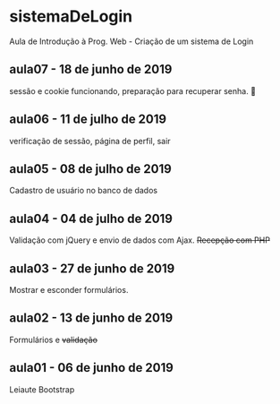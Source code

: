 # sistemaDeLogin
Aula de Introdução à Prog. Web - Criação de um sistema de Login

## aula07 - 18 de junho de 2019
sessão e cookie funcionando, preparação para recuperar senha. :cookie:


## aula06 - 11 de julho de 2019
verificação de sessão, página de perfil, sair

## aula05 - 08 de julho de 2019
Cadastro de usuário no banco de dados

## aula04 - 04 de julho de 2019
Validação com jQuery e envio de 
dados com Ajax. ~~Recepção com PHP~~

## aula03 - 27 de junho de 2019
Mostrar e esconder formulários.

## aula02 - 13 de junho de 2019
Formulários e ~~validação~~

## aula01 - 06 de junho de 2019
Leiaute Bootstrap








